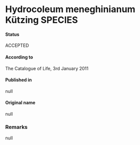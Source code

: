 # Hydrocoleum meneghinianum Kützing SPECIES

#### Status
ACCEPTED

#### According to
The Catalogue of Life, 3rd January 2011

#### Published in
null

#### Original name
null

### Remarks
null